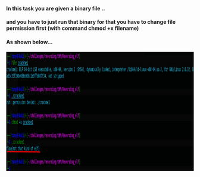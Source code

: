 
<h4>In this task you are given a binary file ..</h4>
<h4>and you have to just run that binary for that you have to change file permission first (with command chmod +x filename)</h4>
<h4>As shown below...</h4>

<img align="centre" alt="IMG" src="https://github.com/0x41haz/THM-writeups/blob/main/Reversing-elf/img/2021-12-10_16-26.png?raw=true" width="2000" height="320" />



